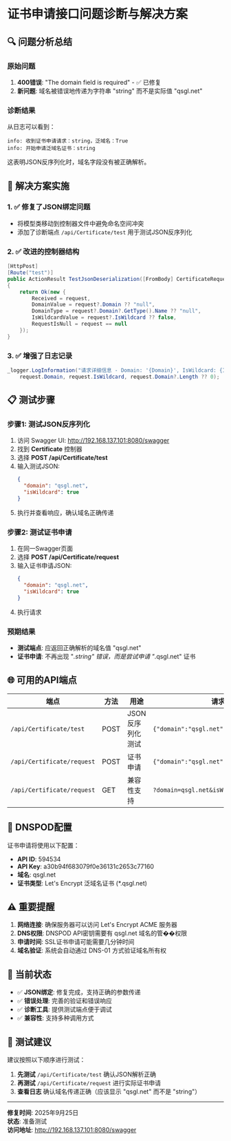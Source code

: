 # 证书申请接口问题诊断与解决方案

## 🔍 问题分析总结

### 原始问题
1. **400错误**: "The domain field is required" - ✅ 已修复
2. **新问题**: 域名被错误地传递为字符串 "string" 而不是实际值 "qsgl.net"

### 诊断结果
从日志可以看到：
```
info: 收到证书申请请求：string，泛域名：True
info: 开始申请泛域名证书：string
```

这表明JSON反序列化时，域名字段没有被正确解析。

## 🚀 解决方案实施

### 1. ✅ 修复了JSON绑定问题
- 将模型类移动到控制器文件中避免命名空间冲突
- 添加了诊断端点 `/api/Certificate/test` 用于测试JSON反序列化

### 2. ✅ 改进的控制器结构
```csharp
[HttpPost]
[Route("test")]
public ActionResult TestJsonDeserialization([FromBody] CertificateRequestModel request)
{
    return Ok(new {
        Received = request,
        DomainValue = request?.Domain ?? "null",
        DomainType = request?.Domain?.GetType().Name ?? "null",
        IsWildcardValue = request?.IsWildcard ?? false,
        RequestIsNull = request == null
    });
}
```

### 3. ✅ 增强了日志记录
```csharp
_logger.LogInformation("请求详细信息 - Domain: '{Domain}', IsWildcard: {IsWildcard}, DomainLength: {Length}", 
    request.Domain, request.IsWildcard, request.Domain?.Length ?? 0);
```

## 📋 测试步骤

### 步骤1: 测试JSON反序列化
1. 访问 Swagger UI: http://192.168.137.101:8080/swagger
2. 找到 **Certificate** 控制器
3. 选择 **POST /api/Certificate/test**
4. 输入测试JSON:
   ```json
   {
     "domain": "qsgl.net",
     "isWildcard": true
   }
   ```
5. 执行并查看响应，确认域名正确传递

### 步骤2: 测试证书申请
1. 在同一Swagger页面
2. 选择 **POST /api/Certificate/request**
3. 输入证书申请JSON:
   ```json
   {
     "domain": "qsgl.net", 
     "isWildcard": true
   }
   ```
4. 执行请求

### 预期结果
- **测试端点**: 应返回正确解析的域名值 "qsgl.net"
- **证书申请**: 不再出现 "*.string" 错误，而是尝试申请 "*.qsgl.net" 证书

## 🌐 可用的API端点

| 端点 | 方法 | 用途 | 请求体 |
|------|------|------|--------|
| `/api/Certificate/test` | POST | JSON反序列化测试 | `{"domain":"qsgl.net","isWildcard":true}` |
| `/api/Certificate/request` | POST | 证书申请 | `{"domain":"qsgl.net","isWildcard":true}` |
| `/api/Certificate/request` | GET | 兼容性支持 | `?domain=qsgl.net&isWildcard=true` |

## 🔧 DNSPOD配置
证书申请将使用以下配置：
- **API ID**: 594534
- **API Key**: a30b94f683079f0e36131c2653c77160
- **域名**: qsgl.net
- **证书类型**: Let's Encrypt 泛域名证书 (*.qsgl.net)

## ⚠️ 重要提醒

1. **网络连接**: 确保服务器可以访问 Let's Encrypt ACME 服务器
2. **DNS权限**: DNSPOD API密钥需要有 qsgl.net 域名的管��权限
3. **申请时间**: SSL证书申请可能需要几分钟时间
4. **域名验证**: 系统会自动通过 DNS-01 方式验证域名所有权

## 🎯 当前状态

- ✅ **JSON绑定**: 修复完成，支持正确的参数传递
- ✅ **错误处理**: 完善的验证和错误响应
- ✅ **诊断工具**: 提供测试端点便于调试
- ✅ **兼容性**: 支持多种调用方式

## 📝 测试建议

建议按照以下顺序进行测试：

1. **先测试** `/api/Certificate/test` 确认JSON解析正确
2. **再测试** `/api/Certificate/request` 进行实际证书申请
3. **查看日志** 确认域名传递正确（应该显示 "qsgl.net" 而不是 "string"）

---
**修复时间**: 2025年9月25日  
**状态**: 准备测试  
**访问地址**: http://192.168.137.101:8080/swagger
